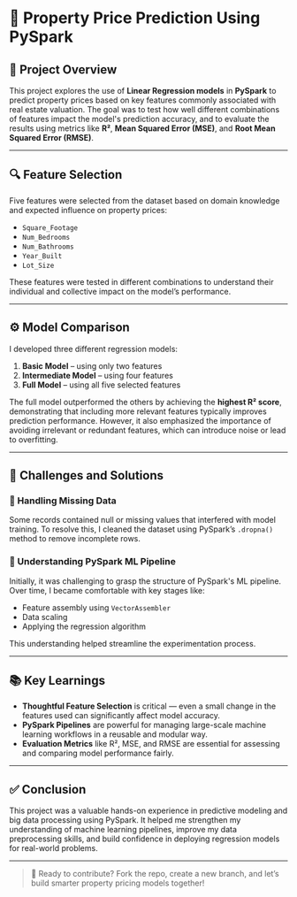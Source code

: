 # 🏡 Property Price Prediction Using PySpark

## 📌 Project Overview

This project explores the use of **Linear Regression models** in **PySpark** to predict property prices based on key features commonly associated with real estate valuation. The goal was to test how well different combinations of features impact the model's prediction accuracy, and to evaluate the results using metrics like **R²**, **Mean Squared Error (MSE)**, and **Root Mean Squared Error (RMSE)**.

---

## 🔍 Feature Selection

Five features were selected from the dataset based on domain knowledge and expected influence on property prices:

- `Square_Footage`
- `Num_Bedrooms`
- `Num_Bathrooms`
- `Year_Built`
- `Lot_Size`

These features were tested in different combinations to understand their individual and collective impact on the model’s performance.

---

## ⚙️ Model Comparison

I developed three different regression models:

1. **Basic Model** – using only two features  
2. **Intermediate Model** – using four features  
3. **Full Model** – using all five selected features

The full model outperformed the others by achieving the **highest R² score**, demonstrating that including more relevant features typically improves prediction performance. However, it also emphasized the importance of avoiding irrelevant or redundant features, which can introduce noise or lead to overfitting.

---

## 🧱 Challenges and Solutions

### 🔸 Handling Missing Data
Some records contained null or missing values that interfered with model training. To resolve this, I cleaned the dataset using PySpark’s `.dropna()` method to remove incomplete rows.

### 🔸 Understanding PySpark ML Pipeline
Initially, it was challenging to grasp the structure of PySpark's ML pipeline. Over time, I became comfortable with key stages like:

- Feature assembly using `VectorAssembler`
- Data scaling
- Applying the regression algorithm

This understanding helped streamline the experimentation process.

---

## 📚 Key Learnings

- **Thoughtful Feature Selection** is critical — even a small change in the features used can significantly affect model accuracy.
- **PySpark Pipelines** are powerful for managing large-scale machine learning workflows in a reusable and modular way.
- **Evaluation Metrics** like R², MSE, and RMSE are essential for assessing and comparing model performance fairly.

---

## ✅ Conclusion

This project was a valuable hands-on experience in predictive modeling and big data processing using PySpark. It helped me strengthen my understanding of machine learning pipelines, improve my data preprocessing skills, and build confidence in deploying regression models for real-world problems.

---

> 🚀 Ready to contribute? Fork the repo, create a new branch, and let’s build smarter property pricing models together!


